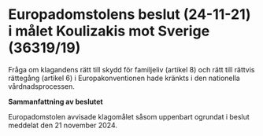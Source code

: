 # Europadomstolens beslut (24-11-21) i målet Koulizakis mot Sverige (36319/19)

Fråga om klagandens rätt till skydd för familjeliv (artikel 8\) och rätt till rättvis rättegång (artikel 6\) i Europakonventionen hade kränkts i den nationella vårdnadsprocessen.


**Sammanfattning av beslutet**

Europadomstolen avvisade klagomålet såsom uppenbart ogrundat i beslut meddelat den 21 november 2024.
